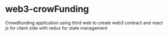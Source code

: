 # web3-crowFunding
Crowdfunding application using third web to create web3 contract and react js for client side with redux for state management
